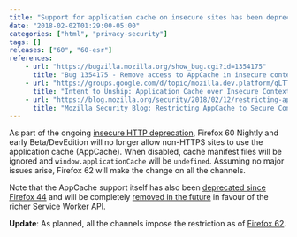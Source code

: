 ```yaml
---
title: "Support for application cache on insecure sites has been deprecated"
date: "2018-02-02T01:29:00-05:00"
categories: ["html", "privacy-security"]
tags: []
releases: ["60", "60-esr"]
references:
    - url: "https://bugzilla.mozilla.org/show_bug.cgi?id=1354175"
      title: "Bug 1354175 - Remove access to AppCache in insecure contexts"
    - url: "https://groups.google.com/d/topic/mozilla.dev.platform/qLTTpdzcDkw/discussion"
      title: "Intent to Unship: Application Cache over Insecure Contexts"
    - url: "https://blog.mozilla.org/security/2018/02/12/restricting-appcache-secure-contexts/"
      title: "Mozilla Security Blog: Restricting AppCache to Secure Contexts"
---
```

As part of the ongoing [insecure HTTP deprecation](https://www.fxsitecompat.dev/en-CA/docs/2015/insecure-http-will-be-deprecated/), Firefox 60 Nightly and early Beta/DevEdition will no longer allow non-HTTPS sites to use the application cache (AppCache). When disabled, cache manifest files will be ignored and `window.applicationCache` will be `undefined`. Assuming no major issues arise, Firefox 62 will make the change on all the channels.

Note that the AppCache support itself has also been [deprecated since Firefox 44](https://www.fxsitecompat.dev/en-CA/docs/2015/application-cache-api-has-been-deprecated/) and will be completely [removed in the future](https://www.fxsitecompat.dev/en-CA/docs/2016/application-cache-support-will-be-removed/) in favour of the richer Service Worker API.

**Update**: As planned, all the channels impose the restriction as of [Firefox 62](https://www.fxsitecompat.dev/en-CA/docs/2018/application-cache-can-no-longer-be-used-on-insecure-sites/).

